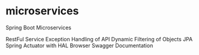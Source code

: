 # microservices
Spring Boot Microservices

RestFul Service 
Exception Handling of API 
Dynamic Filtering of Objects
JPA 
Spring Actuator with HAL Browser
Swagger Documentation

